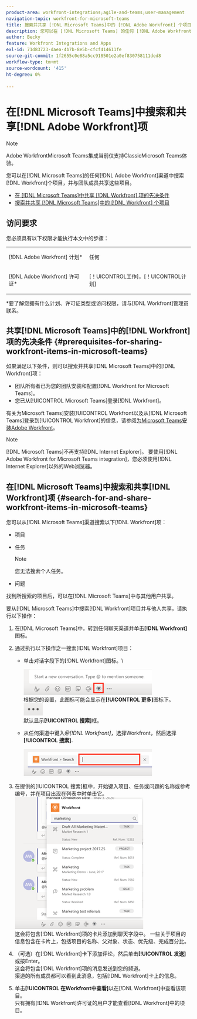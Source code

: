 ```yaml
---
product-area: workfront-integrations;agile-and-teams;user-management
navigation-topic: workfront-for-microsoft-teams
title: 搜索并共享 [!DNL Microsoft Teams]中的 [!DNL Adobe Workfront] 个项目
description: 您可以在 [!DNL Microsoft Teams] 的任何 [!DNL Adobe WorkfrontWorkfront] 渠道中搜索 [!DNL Workfront] 个项目，并与团队成员共享这些项目。
author: Becky
feature: Workfront Integrations and Apps
exl-id: 71d83723-daea-4b7b-8e5b-cfcf414611fe
source-git-commit: 1f2655c0e88a5cc918501e2a0ef830758111ded8
workflow-type: tm+mt
source-wordcount: '415'
ht-degree: 0%

---
```


# 在[!DNL Microsoft Teams]中搜索和共享[!DNL Adobe Workfront]项

>[!NOTE]
>
>Adobe WorkfrontMicrosoft Teams集成当前仅支持ClassicMicrosoft Teams体验。

您可以在[!DNL Microsoft Teams]的任何[!DNL Adobe Workfront]渠道中搜索[!DNL Workfront]个项目，并与团队成员共享这些项目。

* [在 [!DNL Microsoft Teams]中共享 [!DNL Workfront] 项的先决条件](#prerequisites-for-sharing-workfront-items-in-microsoft-teams-prerequisites-for-sharing-workfront-items-in-microsoft-teams)
* [搜索并共享 [!DNL Microsoft Teams]中的 [!DNL Workfront] 个项目](#search-for-and-share-adobe-workfront-items-in-microsoft-teams)

## 访问要求

您必须具有以下权限才能执行本文中的步骤：

<table style="table-layout:auto"> 
 <col> 
 <col> 
 <tbody> 
  <tr> 
   <td role="rowheader">[!DNL Adobe Workfront] 计划*</td> 
   <td> <p>任何</p> </td> 
  </tr> 
  <tr> 
   <td role="rowheader">[!DNL Adobe Workfront] 许可证*</td> 
   <td> <p>[！UICONTROL工作]，[！UICONTROL计划]</p> </td> 
  </tr> 
 </tbody> 
</table>

&#42;要了解您拥有什么计划、许可证类型或访问权限，请与[!DNL Workfront]管理员联系。

## 共享[!DNL Microsoft Teams]中的[!DNL Workfront]项的先决条件 {#prerequisites-for-sharing-workfront-items-in-microsoft-teams}

如果满足以下条件，则可以搜索并共享[!DNL Microsoft Teams]中的[!DNL Workfront]项：

* 团队所有者已为您的团队安装和配置[!DNL Workfront for Microsoft Teams]。
* 您已从[!UICONTROL Microsoft Teams]登录[!DNL Workfront]。

有关为Microsoft Teams]安装[!UICONTROL Workfront以及从[!DNL Microsoft Teams]登录到[!UICONTROL Workfront]的信息，请参阅[为Microsoft Teams安装Adobe Workfront](../../workfront-integrations-and-apps/using-workfront-with-microsoft-teams/install-workfront-ms-teams.md)。

>[!NOTE]
>
>[!DNL Microsoft Teams]不再支持[!DNL Internet Explorer]。 要使用[!DNL Adobe Workfront for Microsoft Teams integration]，您必须使用[!DNL Internet Explorer]以外的Web浏览器。


## 在[!DNL Microsoft Teams]中搜索和共享[!DNL Workfront]项 {#search-for-and-share-workfront-items-in-microsoft-teams}

您可以从[!DNL Microsoft Teams]渠道搜索以下[!DNL Workfront]项：

* 项目
* 任务

  >[!NOTE]
  >
  >您无法搜索个人任务。

* 问题

找到所搜索的项目后，可以在[!DNL Microsoft Teams]中与其他用户共享。

要从[!DNL Microsoft Teams]中搜索[!DNL Workfront]项目并与他人共享，请执行以下操作：

1. 在[!DNL Microsoft Teams]中，转到任何聊天渠道并单击&#x200B;**[!DNL Workfront]**&#x200B;图标。
1. 通过执行以下操作之一搜索[!DNL Workfront]项目：

   * 单击对话字段下的[!DNL Workfront]图标。\

     ![ms_teams_workfront_pinned_icon_highlight.png](assets/ms-teams-workfront-pinned-icon-highlight-350x69.png)\
      根据您的设置，此图标可能会显示在&#x200B;**[!UICONTROL 更多]**&#x200B;图标下。\
      ![more_icon.png](assets/more-icon-52x34.png)\
      默认显示&#x200B;**[!UICONTROL 搜索]**&#x200B;框。

   * 从任何渠道中键入&#x200B;*@[!DNL Workfront]*，选择Workfront，然后选择&#x200B;**[!UICONTROL 搜索].**

     ![ms_teams_search_from_command.png](assets/ms-teams-search-from-command-350x74.png)

1. 在提供的[!UICONTROL 搜索]框中，开始键入项目、任务或问题的名称或参考编号，并在项目出现在列表中时单击它。\
   ![ms_teams_searching_for_items.png](assets/ms-teams-searching-for-items-350x359.png)\
   这会将包含[!DNL Workfront]项的卡片添加到聊天字段中。 一些关于项目的信息包含在卡片上，包括项目的名称、父对象、状态、优先级、完成百分比。

1. （可选）在[!DNL Workfront]卡下添加评论，然后单击&#x200B;**[!UICONTROL 发送]**&#x200B;或按Enter。\
   这会将包含[!DNL Workfront]项的消息发送到您的频道。\
   渠道的所有成员都可以看到此消息，包括[!DNL Workfront]卡上的信息。

1. 单击&#x200B;**[!UICONTROL 在Workfront中查看]**&#x200B;以在[!DNL Workfront]中查看该项目。\
   只有拥有[!DNL Workfront]许可证的用户才能查看[!DNL Workfront]中的项目。

